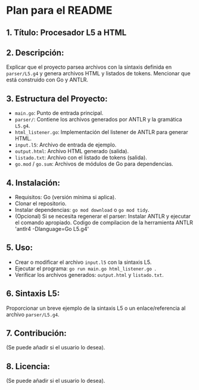 # Plan para el README

## 1. Título: Procesador L5 a HTML

## 2. Descripción:
Explicar que el proyecto parsea archivos con la sintaxis definida en `parser/L5.g4` y genera archivos HTML y listados de tokens. Mencionar que está construido con Go y ANTLR.

## 3. Estructura del Proyecto:
*   `main.go`: Punto de entrada principal.
*   `parser/`: Contiene los archivos generados por ANTLR y la gramática `L5.g4`.
*   `html_listener.go`: Implementación del listener de ANTLR para generar HTML.
*   `input.l5`: Archivo de entrada de ejemplo.
*   `output.html`: Archivo HTML generado (salida).
*   `listado.txt`: Archivo con el listado de tokens (salida).
*   `go.mod` / `go.sum`: Archivos de módulos de Go para dependencias.

## 4. Instalación:
*   Requisitos: Go (versión mínima si aplica).
*   Clonar el repositorio.
*   Instalar dependencias: `go mod download` o `go mod tidy`.
*   (Opcional) Si se necesita regenerar el parser: Instalar ANTLR y ejecutar el comando apropiado. 
    Codigo de compilacion de la herramienta ANTLR  'antlr4 -Dlanguage=Go L5.g4'
## 5. Uso:
*   Crear o modificar el archivo `input.l5` con la sintaxis L5.
*   Ejecutar el programa: `go run main.go html_listener.go `. 
*   Verificar los archivos generados: `output.html` y `listado.txt`.

## 6. Sintaxis L5:
Proporcionar un breve ejemplo de la sintaxis L5 o un enlace/referencia al archivo `parser/L5.g4`.

## 7. Contribución:
(Se puede añadir si el usuario lo desea).

## 8. Licencia:
(Se puede añadir si el usuario lo desea).